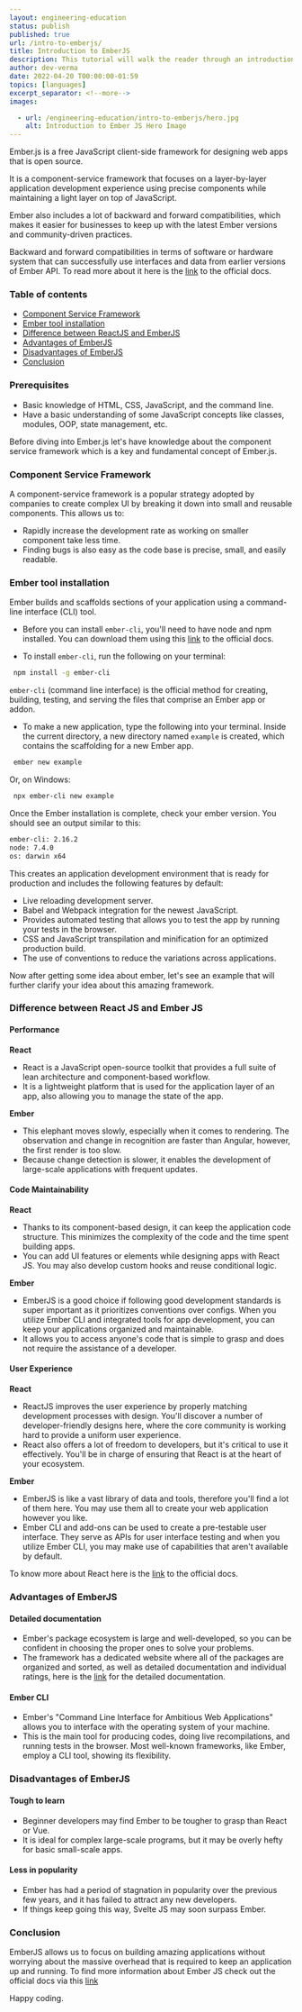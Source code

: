 ```yaml
---
layout: engineering-education
status: publish
published: true
url: /intro-to-emberjs/
title: Introduction to EmberJS
description: This tutorial will walk the reader through an introduction of Ember.js is a free JavaScript web framework that follows the Model–View–View Model (MVVM) architecture.
author: dev-verma
date: 2022-04-20 T00:00:00-01:59
topics: [languages]
excerpt_separator: <!--more-->
images:

  - url: /engineering-education/intro-to-emberjs/hero.jpg
    alt: Introduction to Ember JS Hero Image
---
```

Ember.js is a free JavaScript client-side framework for designing web apps that is open source. 

It is a component-service framework that focuses on a layer-by-layer application development experience using precise components while maintaining a light layer on top of JavaScript. 

Ember also includes a lot of backward and forward compatibilities, which makes it easier for businesses to keep up with the latest Ember versions and community-driven practices.

Backward and forward compatibilities in terms of software or hardware system that can successfully use interfaces and data from earlier versions of Ember API. To read more about it here is the [link](https://emberjs.com/releases/) to the official docs.

### Table of contents
- [Component Service Framework](component-service-framework)
- [Ember tool installation](ember-tool-installation)
- [Difference between ReactJS and EmberJS](difference-between-reactjs-and-emberjs)
- [Advantages of EmberJS](advantages-of-emberjs])
- [Disadvantages of EmberJS](disadvantages-of-emberjs)
- [Conclusion](conclusion)

### Prerequisites
- Basic knowledge of HTML, CSS, JavaScript, and the command line.
- Have a basic understanding of some JavaScript concepts like classes, modules, OOP, state management, etc.

Before diving into Ember.js let's have knowledge about the component service framework which is a key and fundamental concept of Ember.js.

### Component Service Framework
A component-service framework is a popular strategy adopted by companies to create complex UI by breaking it down into small and reusable components. This allows us to: 
- Rapidly increase the development rate as working on smaller component take less time.
- Finding bugs is also easy as the code base is precise, small, and easily readable.

### Ember tool installation
Ember builds and scaffolds sections of your application using a command-line interface (CLI) tool.

-  Before you can install `ember-cli`, you'll need to have node and npm installed. You can download them using this [link](https://nodejs.org/en/download/) to the official docs.

-  To install `ember-cli`, run the following on your terminal:

```bash
 npm install -g ember-cli
```

`ember-cli` (command line interface) is the official method for creating, building, testing, and serving the files that comprise an Ember app or addon.

- To make a new application, type the following into your terminal. Inside the current directory, a new directory named `example` is created, which contains the scaffolding for a new Ember app.

```bash
 ember new example
```

Or, on Windows:

```bash
 npx ember-cli new example
```

Once the Ember installation is complete, check your ember version. You should see an output similar to this:

```bash ember -v
ember-cli: 2.16.2
node: 7.4.0
os: darwin x64
```

This creates an application development environment that is ready for production and includes the following features by default:

- Live reloading development server.
- Babel and Webpack integration for the newest JavaScript.
- Provides automated testing that allows you to test the app by running your tests in the browser.
- CSS and JavaScript transpilation and minification for an optimized production build.
- The use of conventions to reduce the variations across applications.

Now after getting some idea about ember, let's see an example that will further clarify your idea about this amazing framework.


###  Difference between React JS and Ember JS

####  Performance
**React**
- React is a JavaScript open-source toolkit that provides a full suite of lean architecture and component-based workflow.
- It is a lightweight platform that is used for the application layer of an app, also allowing you to manage the state of the app.

**Ember**
- This elephant moves slowly, especially when it comes to rendering. The observation and change in recognition are faster than Angular, however, the first render is too slow.
- Because change detection is slower, it enables the development of large-scale applications with frequent updates.

#### Code Maintainability
**React**
- Thanks to its component-based design, it can keep the application code structure. This minimizes the complexity of the code and the time spent building apps.
- You can add UI features or elements while designing apps with React JS. You may also develop custom hooks and reuse conditional logic.

**Ember**
- EmberJS is a good choice if following good development standards is super important as it prioritizes conventions over configs. When you utilize Ember CLI and integrated tools for app development, you can keep your applications organized and maintainable.
- It allows you to access anyone's code that is simple to grasp and does not require the assistance of a developer.

#### User Experience
**React**
- ReactJS improves the user experience by properly matching development processes with design. You'll discover a number of developer-friendly designs here, where the core community is working hard to provide a uniform user experience.
- React also offers a lot of freedom to developers, but it's critical to use it effectively. You'll be in charge of ensuring that React is at the heart of your ecosystem.

**Ember**
- EmberJS is like a vast library of data and tools, therefore you'll find a lot of them here. You may use them all to create your web application however you like.
- Ember CLI and add-ons can be used to create a pre-testable user interface. They serve as APIs for user interface testing and when you utilize Ember CLI, you may make use of capabilities that aren't available by default.

To know more about React here is the [link](https://reactjs.org/) to the official docs.

### Advantages of EmberJS

#### Detailed documentation
- Ember's package ecosystem is large and well-developed, so you can be confident in choosing the proper ones to solve your problems.
- The framework has a dedicated website where all of the packages are organized and sorted, as well as detailed documentation and individual ratings, here is the [link](https://guides.emberjs.com/release/) for the detailed documentation.

####  Ember CLI
- Ember's "Command Line Interface for Ambitious Web Applications" allows you to interface with the operating system of your machine. 
- This is the main tool for producing codes, doing live recompilations, and running tests in the browser. Most well-known frameworks, like Ember, employ a CLI tool, showing its flexibility.

### Disadvantages of EmberJS

#### Tough to learn
- Beginner developers may find Ember to be tougher to grasp than React or Vue.
- It is ideal for complex large-scale programs, but it may be overly hefty for basic small-scale apps.

#### Less in popularity
- Ember has had a period of stagnation in popularity over the previous few years, and it has failed to attract any new developers.
- If things keep going this way, Svelte JS may soon surpass Ember.

###  Conclusion        
EmberJS allows us to focus on building amazing applications without worrying about the massive overhead that is required to keep an application up and running. To find more information about Ember JS check out the official docs via this [link](https://guides.emberjs.com/release/tutorial/part-1/)

Happy coding.




